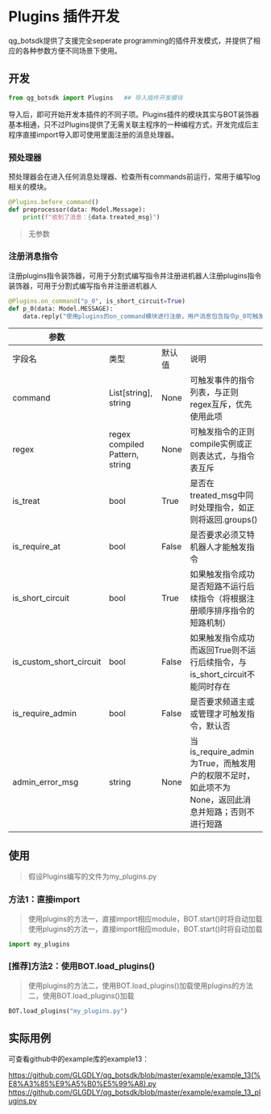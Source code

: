 # Plugins 插件开发

qg_botsdk提供了支援完全seperate programming的插件开发模式，并提供了相应的各种参数方便不同场景下使用。

## 开发

```python
from qg_botsdk import Plugins   ## 导入插件开发模块
```

导入后，即可开始开发本插件的不同子项。Plugins插件的模块其实与BOT装饰器基本相通，只不过Plugins提供了无需关联主程序的一种编程方式，开发完成后主程序直接import导入即可使用里面注册的消息处理器。

### 预处理器

预处理器会在进入任何消息处理器、检查所有commands前运行，常用于编写log相关的模块。

```python
@Plugins.before_command()
def preprocessor(data: Model.Message):
    print(f"收到了消息：{data.treated_msg}")
```

> 无参数

### 注册消息指令

注册plugins指令装饰器，可用于分割式编写指令并注册进机器人注册plugins指令装饰器，可用于分割式编写指令并注册进机器人

```python
@Plugins.on_command("p_0", is_short_circuit=True)
def p_0(data: Model.MESSAGE):
    data.reply("使用plugins的on_command模块进行注册，用户消息包含指令p_0可触发此函数")
```

| 参数                      |                                |       |                                                               |
| ----------------------- | ------------------------------ | ----- | ------------------------------------------------------------- |
| 字段名                     | 类型                             | 默认值   | 说明                                                            |
| command                 | List[string], string           | None  | 可触发事件的指令列表，与正则regex互斥，优先使用此项                                  |
| regex                   | regex compiled Pattern, string | None  | 可触发指令的正则compile实例或正则表达式，与指令表互斥                                |
| is_treat                | bool                           | True  | 是否在treated_msg中同时处理指令，如正则将返回.groups()                         |
| is_require_at           | bool                           | False | 是否要求必须艾特机器人才能触发指令                                             |
| is_short_circuit        | bool                           | True  | 如果触发指令成功是否短路不运行后续指令（将根据注册顺序排序指令的短路机制）                         |
| is_custom_short_circuit | bool                           | False | 如果触发指令成功而返回True则不运行后续指令，与is_short_circuit不能同时存在               |
| is_require_admin        | bool                           | False | 是否要求频道主或或管理才可触发指令，默认否                                         |
| admin_error_msg         | string                         | None  | 当is_require_admin为True，而触发用户的权限不足时，如此项不为None，返回此消息并短路；否则不进行短路 |

## 使用

> 假设Plugins编写的文件为my_plugins.py

### 方法1：直接import

> 使用plugins的方法一，直接import相应module，BOT.start()时将自动加载使用plugins的方法一，直接import相应module，BOT.start()时将自动加载

```python
import my_plugins
```

### [推荐]方法2：使用BOT.load_plugins()

> 使用plugins的方法二，使用BOT.load_plugins()加载使用plugins的方法二，使用BOT.load_plugins()加载

```python
BOT.load_plugins("my_plugins.py")
```

## 实际用例

可查看github中的example库的example13：

<https://github.com/GLGDLY/qg_botsdk/blob/master/example/example_13(%E8%A3%85%E9%A5%B0%E5%99%A8).py>
<https://github.com/GLGDLY/qg_botsdk/blob/master/example/example_13_plugins.py>
